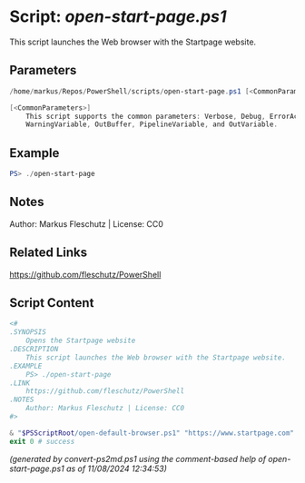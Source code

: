 Script: *open-start-page.ps1*
========================

This script launches the Web browser with the Startpage website.

Parameters
----------
```powershell
/home/markus/Repos/PowerShell/scripts/open-start-page.ps1 [<CommonParameters>]

[<CommonParameters>]
    This script supports the common parameters: Verbose, Debug, ErrorAction, ErrorVariable, WarningAction, 
    WarningVariable, OutBuffer, PipelineVariable, and OutVariable.
```

Example
-------
```powershell
PS> ./open-start-page

```

Notes
-----
Author: Markus Fleschutz | License: CC0

Related Links
-------------
https://github.com/fleschutz/PowerShell

Script Content
--------------
```powershell
<#
.SYNOPSIS
	Opens the Startpage website 
.DESCRIPTION
	This script launches the Web browser with the Startpage website.
.EXAMPLE
	PS> ./open-start-page
.LINK
	https://github.com/fleschutz/PowerShell
.NOTES
	Author: Markus Fleschutz | License: CC0
#>

& "$PSScriptRoot/open-default-browser.ps1" "https://www.startpage.com"
exit 0 # success
```

*(generated by convert-ps2md.ps1 using the comment-based help of open-start-page.ps1 as of 11/08/2024 12:34:53)*
